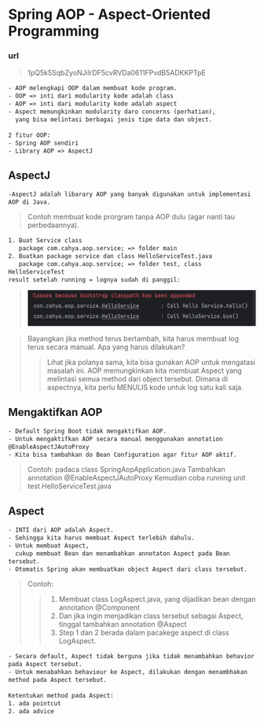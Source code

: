 # Spring AOP - Aspect-Oriented Programming

### url

> 1pQ5k5SqbZyoNJilrDF5cvRVDa0611FPvdB5ADKKPTpE

```
- AOP melengkapi OOP dalam membuat kode program.
- OOP => inti dari modularity kode adalah class
- AOP => inti dari modularity kode adalah aspect
- Aspect memungkinkan modularity daro concerns (perhatian), 
  yang bisa melintasi berbagai jenis tipe data dan object.
  
2 fitur OOP:
- Spring AOP sendiri
- Library AOP => AspectJ
```

## AspectJ

```
-AspectJ adalah libarary AOP yang banyak digunakan untuk implementasi AOP di Java.
```

> Contoh membuat kode prorgram tanpa AOP dulu (agar nanti tau perbedaannya).

```
1. Buat Service class
   package com.cahya.aop.service; => folder main
2. Buatkan package service dan class HelloServiceTest.java
   package com.cahya.aop.service; => folder test, class HelloServiceTest 
result setelah running = lognya sudah di panggil:
```

> ![img.png](img.png)

> Bayangkan jika method terus bertambah, kita harus membuat log terus secara manual.
> Apa yang harus dilakukan?
> > Lihat jika polanya sama, kita bisa gunakan AOP untuk mengatasi masalah ini.
> > AOP memungkinkan kita membuat Aspect yang melintasi semua method dari object tersebut.
> > Dimana di aspectnya, kita perlu MENULIS kode untuk log satu kali saja.

## Mengaktifkan AOP

```
- Default Spring Boot tidak mengaktifkan AOP.
- Untuk mengaktifkan AOP secara manual menggunakan annotation @EnableAspectJAutoProxy
- Kita bisa tambahkan do Bean Configuration agar fitur AOP aktif.
```

> Contoh: padaca class SpringAopApplication.java
> Tambahkan annotation @EnableAspectJAutoProxy
> Kemudian coba running unit test HelloServiceTest.java

## Aspect

```
- INTI dari AOP adalah Aspect.
- Sehingga kita harus membuat Aspect terlebih dahulu.
- Untuk membuat Aspect, 
  cukup membuat Bean dan menambahkan annotaton Aspect pada Bean tersebut.
- Otomatis Spring akan membuatkan object Aspect dari class tersebut.
```

> Contoh:
> > 1. Membuat class LogAspect.java, yang dijadikan bean dengan annotation @Component
> > 2. Dan jika ingin menjadikan class tersebut sebagai Aspect, tinggal tambahkan annotation @Aspect
> > 3. Step 1 dan 2 berada dalam pacakege aspect di class LogAspect.

```
- Secara default, Aspect tidak berguna jika tidak menambahkan behavior pada Aspect tersebut.
- Untuk menabahkan behaviour ke Aspect, dilakukan dengan menambhakan method pada Aspect tersebut.

Ketentukan method pada Aspect:
1. ada pointcut
2. ada advice
```